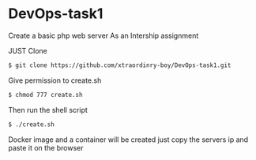 # DevOps-task1
Create a basic php web server 
As an Intership assignment 

JUST Clone
```bash
$ git clone https://github.com/xtraordinry-boy/DevOps-task1.git
```
Give permission to create.sh 

```bash
$ chmod 777 create.sh 
```
Then run the shell script

```bash
$ ./create.sh
```
Docker image and a container will be created just copy the servers ip and paste it on the browser
